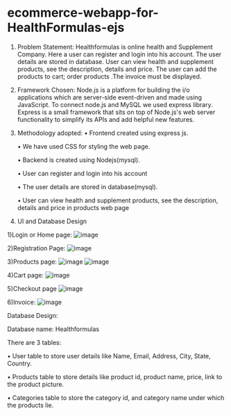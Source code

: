 # ecommerce-webapp-for-HealthFormulas-ejs


1. Problem Statement: 
Healthformulas is online health and Supplement Company. Here a user can register and login into his account. The user details are stored in database. User can view health and supplement products, see the description, details and price. The user can add the products to cart; order products .The invoice must be displayed.

2. Framework Chosen: 
Node.js is a platform for building the i/o applications which are server-side event-driven and made using JavaScript.
To connect node.js and MySQL we used express library.  Express is a small framework that sits on top of Node.js's web server functionality to simplify its APIs and add helpful new features.

3. Methodology adopted:
    • Frontend created using express js.

    • We have used CSS for styling the web page.

    • Backend is created using Nodejs(mysql).

    • User can register and login into his account

    • The user details are stored in database(mysql). 

    • User can view health and supplement products, see the description, details and price in products web page


4. UI and Database Design

1)Login or Home page:
![image](https://user-images.githubusercontent.com/59958031/196373189-12e54483-0abb-4fd8-9b7a-80e956cb07d1.png)

2)Registration  Page: 
![image](https://user-images.githubusercontent.com/59958031/196373299-121d2704-81f5-4e8d-a700-0a27c8b30ef7.png)


3)Products page:
![image](https://user-images.githubusercontent.com/59958031/196373735-f58796e6-a2c2-435b-94e4-e013b67fec22.png)
![image](https://user-images.githubusercontent.com/59958031/196373899-db70ad81-6537-49d8-8dfd-b75362b759a0.png)

4)Cart page:
![image](https://user-images.githubusercontent.com/59958031/196374175-9c0e4b6f-9c63-43b5-b4b6-9a38c0f4c98c.png)

5)Checkout page
![image](https://user-images.githubusercontent.com/59958031/196375134-7f49f9ad-18b8-4bf0-bdef-c9ce6e0ff22f.png)


6)Invoice:
![image](https://user-images.githubusercontent.com/59958031/196376059-3c53c79a-5b94-44ec-808a-d0f1423f9e73.png) 

Database Design: 

Database name: Healthformulas


There are 3 tables:


• User table to store user details like Name, Email, Address, City, State, Country.

• Products table to store details like product id, product name, price, link to the product picture.

• Categories table to store the category id, and category name under which the products lie.
